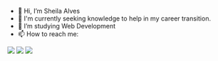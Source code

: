 - 👋 Hi, I’m Sheila Alves
- 👀 I'm currently seeking knowledge to help in my career transition.
- 🌱 I’m studying Web Development
- 📫 How to reach me:

<div> 
  <a href="https://instagram.com/shealvess" target="_blank"><img src="https://img.shields.io/badge/-Instagram-%23E4405F?style=for-the-badge&logo=instagram&logoColor=white" target="_blank"></a>
  <a href = "mailto:alves.she.santos@gmail.com"><img src="https://img.shields.io/badge/-Gmail-%23333?style=for-the-badge&logo=gmail&logoColor=white" target="_blank"></a>
  <a href="https://www.linkedin.com/in/sheila-alvess" target="_blank"><img src="https://img.shields.io/badge/-LinkedIn-%230077B5?style=for-the-badge&logo=linkedin&logoColor=white" target="_blank"></a> 
 
</div>

